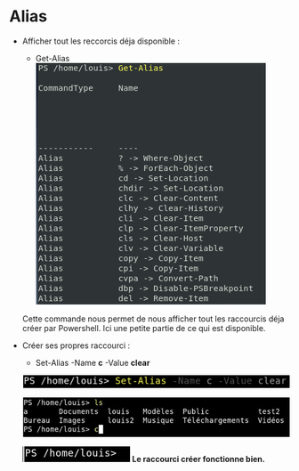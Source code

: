 # Alias

- Afficher tout les reccorcis déja disponible : 
    - Get-Alias
    ![](ressources/A.jpg) 
    
    Cette commande nous permet de nous afficher tout les raccourcis déja créer par Powershell. Ici une petite partie de ce qui est disponible.

- Créer ses propres raccourci : 
    - Set-Alias -Name **c** -Value **clear** 
    
    ![](ressources/B.jpg) 
    
    ![](ressources/C.jpg)
    
    ![](ressources/D.jpg) **Le raccourci créer fonctionne bien.**

